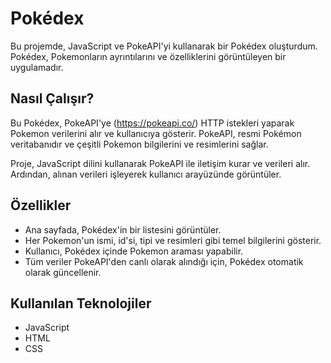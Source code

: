 # Pokédex

Bu projemde, JavaScript ve PokeAPI'yi kullanarak bir Pokédex oluşturdum. Pokédex, Pokemonların ayrıntılarını ve özelliklerini görüntüleyen bir uygulamadır.

## Nasıl Çalışır?

Bu Pokédex, PokeAPI'ye (https://pokeapi.co/) HTTP istekleri yaparak Pokemon verilerini alır ve kullanıcıya gösterir. PokeAPI, resmi Pokémon veritabanıdır ve çeşitli Pokemon bilgilerini ve resimlerini sağlar.

Proje, JavaScript dilini kullanarak PokeAPI ile iletişim kurar ve verileri alır. Ardından, alınan verileri işleyerek kullanıcı arayüzünde görüntüler.

## Özellikler

- Ana sayfada, Pokédex'in bir listesini görüntüler.
- Her Pokemon'un ismi, id'si, tipi ve resimleri gibi temel bilgilerini gösterir.
- Kullanıcı, Pokédex içinde Pokemon araması yapabilir.
- Tüm veriler PokeAPI'den canlı olarak alındığı için, Pokédex otomatik olarak güncellenir.

## Kullanılan Teknolojiler
- JavaScript
- HTML
- CSS

